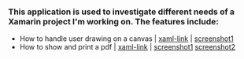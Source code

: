 ### This application is used to investigate different needs of a Xamarin project I'm working on.  The features include:

 - How to handle user drawing on a canvas | [xaml-link](./XamarinTechInvestigation/FingerPainting/FingerPaintPage.xaml) | [screenshot1](./pics/finger-painting.png) 
 - How to show and print a pdf | [xaml-link](./XamarinTechInvestigation/Pdf/PdfPage.xaml) | [screenshot1](./pics/pdf-button.png) [screenshot2](./pics/pdf-print.png)